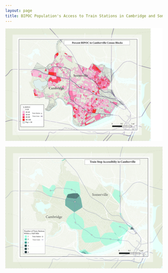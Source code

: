 ```yaml
---
layout: page
title: BIPOC Population's Access to Train Stations in Cambridge and Somerville Massachusetts
---
```


![BIPOC Population in Camberville](BIPOCCamberville.jpg)

![Train Accessibility](TrainStops.jpg)

